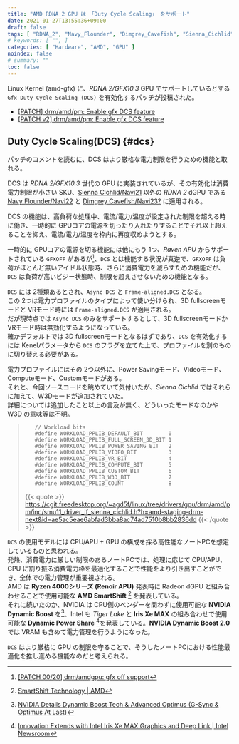 ```yaml
---
title: "AMD RDNA 2 GPU は 「Duty Cycle Scaling」 をサポート"
date: 2021-01-27T13:55:36+09:00
draft: false
tags: [ "RDNA_2", "Navy_Flounder", "Dimgrey_Cavefish", "Sienna_Cichlid" ]
# keywords: [ "", ]
categories: [ "Hardware", "AMD", "GPU" ]
noindex: false
# summary: ""
toc: false
---
```


Linux Kernel (amd-gfx) に、*RDNA 2/GFX10.3* GPU でサポートしているとする `Gfx Duty Cycle Scaling (DCS)` を有効化するパッチが投稿された。  

 * [[PATCH] drm/amd/pm: Enable gfx DCS feature](https://lists.freedesktop.org/archives/amd-gfx/2021-January/058852.html)
 * [[PATCH v2] drm/amd/pm: Enable gfx DCS feature](https://lists.freedesktop.org/archives/amd-gfx/2021-January/058873.html)

## Duty Cycle Scaling(DCS) {#dcs}

パッチのコメントを読むに、DCS はより厳格な電力制限を行うための機能と取れる。  

DCS は *RDNA 2/GFX10.3* 世代の GPU に実装されているが、その有効化は消費電力制限が小さい SKU、[Sienna Cichlid/Navi21](/tags/sienna_cichlid) 以外の *RDNA 2* dGPU である [Navy Flounder/Navi22](/tags/navy_flounder) と [Dimgrey Cavefish/Navi23?](/tags/dimgrey_cavefish) に適用される。  

DCS の機能は、高負荷な処理中、電流/電力/温度が設定された制限を超える時に働き、一時的に GPUコアの電源を切ったり入れたりすることでそれ以上超えることを抑え、電流/電力/温度を枠内に再度収めようとする。  

一時的に GPUコアの電源を切る機能には他にもう 1つ、*Raven APU* からサポートされている `GFXOFF` があるが[^gfxoff]、`DCS` とは機能する状況が真逆で、`GFXOFF` は負荷がほとんど無いアイドル状態時、さらに消費電力を減らすための機能だが、`DCS` は負荷が高いビジー状態時、制限を超えさせないための機能となる。  

[^gfxoff]: [[PATCH 00/20] drm/amdgpu: gfx off support](https://lists.freedesktop.org/archives/amd-gfx/2018-April/021499.html)

`DCS` には 2種類あるとされ、`Async DCS` と `Frame-aligned.DCS` となる。  
この 2つは電力プロファイルのタイプによって使い分けられ、3D fullscreenモードと VRモード時には `Frame-aligned.DCS` が適用される。  
だが現時点では `Async DCS` のみをサポートするとして、3D fullscreenモードか VRモード時は無効化するようになっている。  
確かデフォルトでは 3D fullscreenモードとなるはずであり、`DCS` を有効化するには Kenelパラメータから `DCS` のフラグを立てた上で、プロファイルを別のものに切り替える必要がある。  

電力プロファイルにはその 2つ以外に、Power Savingモード、Videoモード、Computeモード、Customモードがある。  
それと、今回ソースコードを眺めていて気付いたが、*Sienna Cichlid* ではそれらに加えて、W3Dモードが追加されていた。  
詳細については追加したこと以上の言及が無く、どういったモードなのかや W3D の意味等は不明。  

 >        // Workload bits
 >        #define WORKLOAD_PPLIB_DEFAULT_BIT        0 
 >        #define WORKLOAD_PPLIB_FULL_SCREEN_3D_BIT 1 
 >        #define WORKLOAD_PPLIB_POWER_SAVING_BIT   2 
 >        #define WORKLOAD_PPLIB_VIDEO_BIT          3 
 >        #define WORKLOAD_PPLIB_VR_BIT             4 
 >        #define WORKLOAD_PPLIB_COMPUTE_BIT        5 
 >        #define WORKLOAD_PPLIB_CUSTOM_BIT         6 
 >        #define WORKLOAD_PPLIB_W3D_BIT            7 
 >        #define WORKLOAD_PPLIB_COUNT              8 
 >
 > {{< quote >}} <https://cgit.freedesktop.org/~agd5f/linux/tree/drivers/gpu/drm/amd/pm/inc/smu11_driver_if_sienna_cichlid.h?h=amd-staging-drm-next&id=ae5ac5eae6abfad3bba8ac74ad7510b8bb2836dd> {{< /quote >}}

`DCS` の使用モデルには CPU/APU + GPU の構成を採る高性能なノートPCを想定しているものと思われる。  
発熱、消費電力に厳しい制限のあるノートPCでは、処理に応じて CPU/APU、GPU に割り振る消費電力枠を最適化することで性能をより引き出すことができ、全体での電力管理が重要視される。  
AMD は **Ryzen 4000シリーズ (Renoir APU)** 発表時に Radeon dGPU と組み合わせることで使用可能な **AMD SmartShift** [^smartshift] を発表している。  
それに続いたのか、NVIDIA は CPU側のベンダーを問わずに使用可能な **NVIDIA Dynamic Boost** を[^dynamic-boost]、Intel も *Tiger Lake* と **Iris Xe MAX** の組み合わせで使用可能な **Dynamic Power Share** [^dynamic-power-share]を発表している。**NVIDIA Dynamic Boost 2.0** では VRAM も含めて電力管理を行うようになった。  

`DCS` はより厳格に GPU の制限を守ることで、そうしたノートPCにおける性能最適化を推し進める機能なのだと考えられる。  

[^smartshift]: [SmartShift Technology | AMD](https://www.amd.com/en/technologies/smartshift)
[^dynamic-boost]: [NVIDIA Details Dynamic Boost Tech & Advanced Optimus (G-Sync & Optimus At Last)](https://www.anandtech.com/show/15692/nvidia-details-dynamic-boost-tech-and-advanced-optimus)
[^dynamic-power-share]: [Innovation Extends with Intel Iris Xe MAX Graphics and Deep Link | Intel Newsroom](https://newsroom.intel.com/news/iris-xe-max-discrete-graphics-deep-link/)
